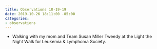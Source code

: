 ```yaml
---
title: Observations 10-19-19
date: 2019-10-26 18:11:00 -05:00
categories:
- observations
---
```


- Walking with my mom and Team Susan Miller Tweedy at the Light the Night Walk for Leukemia & Lymphoma Society.